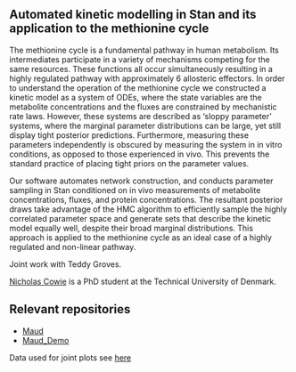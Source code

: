 ## Automated kinetic modelling in Stan and its application to the methionine cycle

The methionine cycle is a fundamental pathway in human metabolism. Its intermediates participate in a variety of mechanisms competing for the same resources. These functions all occur simultaneously resulting in a highly regulated pathway with approximately 6 allosteric effectors. In order to understand the operation of the methionine cycle we constructed a kinetic model as a system of ODEs, where the state variables are the metabolite concentrations and the fluxes are constrained by mechanistic rate laws. However, these systems are described as ‘sloppy parameter’ systems, where the marginal parameter distributions can be large, yet still display tight posterior predictions. Furthermore, measuring these parameters independently is obscured by measuring the system in in vitro conditions, as opposed to those experienced in vivo. This prevents the standard practice of placing tight priors on the parameter values.

Our software automates network construction, and conducts parameter sampling in Stan conditioned on in vivo measurements of metabolite concentrations, fluxes, and protein concentrations. The resultant posterior draws take advantage of the HMC algorithm to efficiently sample the highly correlated parameter space and generate sets that describe the kinetic model equally well, despite their broad marginal distributions. This approach is applied to the methionine cycle as an ideal case of a highly regulated and non-linear pathway.

Joint work with Teddy Groves.

[Nicholas Cowie](https://orbit.dtu.dk/en/persons/nicholas-luke-cowie) is a PhD student at the Technical University of Denmark.

## Relevant repositories
* [Maud](https://github.com/biosustain/Maud)
* [Maud_Demo](https://github.com/biosustain/maud_demo)


Data used for joint plots see [here](data/samples)

